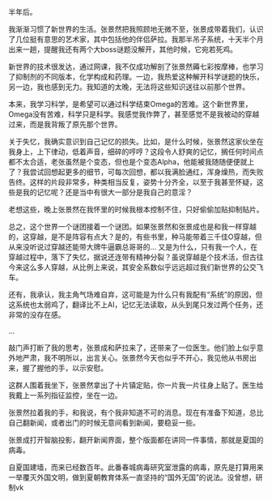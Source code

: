 半年后。

我渐渐习惯了新世界的生活。张景然把我照顾地无微不至，张景成带着我们，认识了几位挺有意思的艺术家，其中包括他的伴侣萨拉。我那半吊子系统，十天半个月出来一趟，提醒我还有两个大boss谜题没解开，其他时候，它宛若死鸡。

新世界的技术很发达，通过网课，我不仅成功解剖了张景然薅七彩按摩棒，也学习了抑制剂的不同版本，化学构成和药理。一边，我热爱这种解开科学谜题的快乐，另一边，我也感到无力。我知道的太晚，无法将这些知识送往以前那个世界。

本来，我学习科学，是希望可以通过科学结束Omega的苦难。这个新世界里，Omega没有苦难，科学只是科学。我感觉我作弊了，甚至感觉不是我被动的穿越过来，而是我背叛了原先那个世界。

关于失忆，我确实意识到自己记忆的损失。比如，是什么时候，张景然这家伙坐在我身上，上下律动，低着声音，细碎的哼哼？这段令人舒爽的记忆，搁任何时间点都不太合适，老张虽然是个变态，但也是个变态Alpha，他能被我随随便便就上了？我尝试回想起更多的细节，可每次回想，都以我满脸通红，浑身燥热，而失败告终。这样的片段非常多，种类相当反复，姿势十分齐全，以至于我甚至怀疑，这些是我的记忆呢？还是当中有很大一部分是我自己的意淫？

老想这些，晚上张景然在我怀里的时候我根本控制不住，只好偷偷加贴抑制贴片。

总之，这个世界一个谜团接着一个谜团。如果张景然和张景成也是和我一样穿越的，这穿越，是不是阵容有点大？是的，有些书里，种马能带着三千佳O穿越，但从来没听说过穿越还能带大牌牛逼霸总哥哥的... 又是为什么，只有我一个人，在穿越过程中，落下了失忆，据说还连带有精神分裂？虽说穿越是个技术活，但古往今来这么多人穿越，从比例上来说，其安全系数似乎远远超过我们新世界的公交飞车。

还有，我承认，我主角气场难自弃，这可能是为什么只有我配有“系统”的原因，但这系统也太弱鸡了，翻译比不上AI，记忆无法读取，从头到尾只发过两个任务，还非常的没存在感。

...

敲门声打断了我的思考，张景成和萨拉来了，还带来了一位医生。他们脸上似乎意外地严肃，我不明所以，出言关心。张景然今天也似乎不开心，我见他从书房出来，握了握他的手，以示安慰。

这群人围着我坐下，张景然拿出了十片镇定贴，你一片我一片往身上贴了。医生给我戴上一系列指征监控，坐在一边。

张景然拉着我的手，和我说，有个我非知道不可的消息。现在有准备下知道，总比自己翻新闻，或者出门的时候无意间看到新闻，要稳妥一些。

张景成打开智脑投影，翻开新闻界面，整个版面都在讲同一件事情，那就是夏国的病毒。

自夏国建墙，而来已经数百年。此番春城病毒研究室泄露的病毒，原先是打算用来一举覆灭外国文明，做到夏朝教育体系一直坚持的“国外无国”的说法。没曾想，研制vk